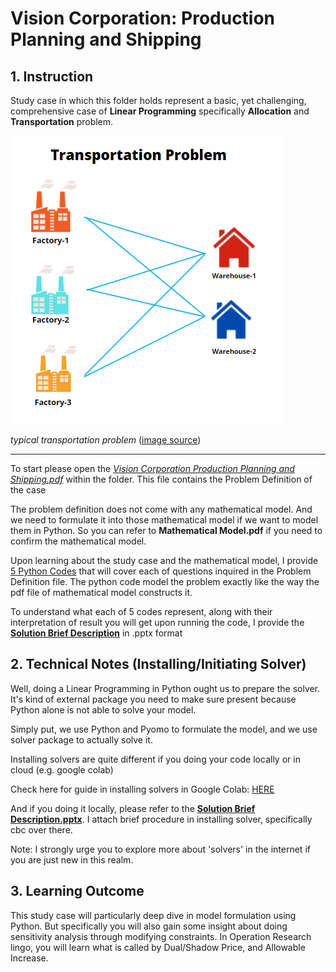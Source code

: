 # Vision Corporation: Production Planning and Shipping

## 1. Instruction

Study case in which this folder holds represent a basic, yet challenging, comprehensive case of **Linear Programming** specifically **Allocation** and **Transportation** problem.

![alt text](image-1.png)

*typical transportation problem* ([image source](https://machinelearninggeek.com/wp-content/uploads/2022/01/image-10.png))


----

To start please open the <u>*Vision Corporation Production Planning and Shipping.pdf*</u> within the folder. This file contains the Problem Definition of the case

The problem definition does not come with any mathematical model. And we need to formulate it into those mathematical model if we want to model them in Python. So you can refer to **Mathematical Model.pdf** if you need to confirm the mathematical model. 

Upon learning about the study case and the mathematical model, I provide <u>5 Python Codes</u> that will cover each of questions inquired in the Problem Definition file. The python code model the problem exactly like the way the pdf file of mathematical model constructs it.

To understand what each of 5 codes represent, along with their interpretation of result you will get upon running the code, I provide the <u>**Solution Brief Description**</u> in .pptx format


## 2. Technical Notes (Installing/Initiating Solver)

Well, doing a Linear Programming in Python ought us to prepare the solver. It's kind of external package you need to make sure present because Python alone is not able to solve your model.

Simply put, we use Python and Pyomo to formulate the model, and we use solver package to actually solve it.

Installing solvers are quite different if you doing your code locally or in cloud (e.g. google colab)

Check here for guide in installing solvers in Google Colab: [HERE](https://colab.research.google.com/github/jckantor/ND-Pyomo-Cookbook/blob/master/notebooks/01.02-Running-Pyomo-on-Google-Colab.ipynb)

And if you doing it locally, please refer to the <u>**Solution Brief Description.pptx**</u>. I attach brief procedure in installing solver, specifically cbc over there.

Note: I strongly urge you to explore more about 'solvers' in the internet if you are just new in this realm.


## 3. Learning Outcome

This study case will particularly deep dive in model formulation using Python. But specifically you will also gain some insight about doing sensitivity analysis through modifying constraints. In Operation Research lingo, you will learn what is called by Dual/Shadow Price, and Allowable Increase.

